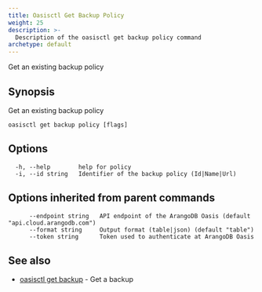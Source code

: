 ```yaml
---
title: Oasisctl Get Backup Policy
weight: 25
description: >-
  Description of the oasisctl get backup policy command
archetype: default
---
```

Get an existing backup policy

## Synopsis

Get an existing backup policy

```
oasisctl get backup policy [flags]
```

## Options

```
  -h, --help        help for policy
  -i, --id string   Identifier of the backup policy (Id|Name|Url)
```

## Options inherited from parent commands

```
      --endpoint string   API endpoint of the ArangoDB Oasis (default "api.cloud.arangodb.com")
      --format string     Output format (table|json) (default "table")
      --token string      Token used to authenticate at ArangoDB Oasis
```

## See also

* [oasisctl get backup](get-backup.md)	 - Get a backup

